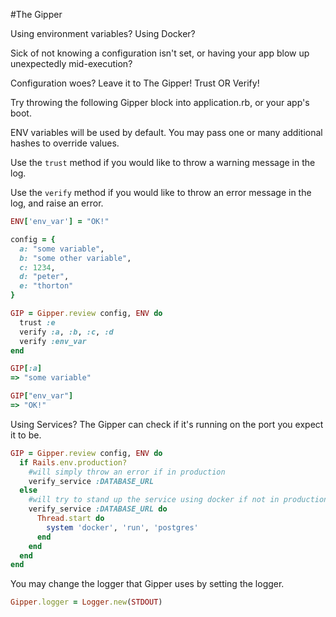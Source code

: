 #The Gipper

Using environment variables? Using Docker? 

Sick of not knowing a configuration isn't set, or having your app blow up unexpectedly mid-execution?

Configuration woes?  Leave it to The Gipper! Trust OR Verify!

Try throwing the following Gipper block into application.rb, or your app's boot.

ENV variables will be used by default.  You may pass one or many additional hashes to override values.

Use the `trust` method if you would like to throw a warning message in the log.

Use the `verify` method if you would like to throw an error message in the log, and raise an error.

```ruby
ENV['env_var'] = "OK!"

config = {
  a: "some variable",
  b: "some other variable",
  c: 1234,
  d: "peter",
  e: "thorton"
}

GIP = Gipper.review config, ENV do
  trust :e 
  verify :a, :b, :c, :d
  verify :env_var
end

GIP[:a] 
=> "some variable"

GIP["env_var"] 
=> "OK!"

```

Using Services? The Gipper can check if it's running on the port you expect it to be.

```ruby
GIP = Gipper.review config, ENV do
  if Rails.env.production? 
    #will simply throw an error if in production
    verify_service :DATABASE_URL 
  else
    #will try to stand up the service using docker if not in production!
    verify_service :DATABASE_URL do
      Thread.start do
        system 'docker', 'run', 'postgres'
      end
    end
  end
end

```

You may change the logger that Gipper uses by setting the logger.

```ruby
Gipper.logger = Logger.new(STDOUT)
```

